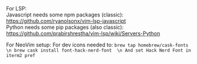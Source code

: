 For LSP:  
  Javascript needs some npm packages (classic):  
    https://github.com/ryanolsonx/vim-lsp-javascript  
  Python needs some pip packages (also classic):  
    https://github.com/prabirshrestha/vim-lsp/wiki/Servers-Python  
  
  

For NeoVim setup:
    For dev icons needed to:
    ```
    brew tap homebrew/cask-fonts  \n
    brew cask install font-hack-nerd-font  \n
    And set Hack Nerd Font in iterm2 pref
    ```
